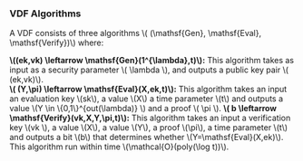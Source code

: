 ### VDF Algorithms

A VDF consists of three algorithms \\( (\mathsf{Gen}, \mathsf{Eval}, \mathsf{Verify})\\) where:

**\\((ek,vk) \leftarrow \mathsf{Gen}(1^{\lambda},t)\\):** This algorithm takes as input as a security parameter \\( \lambda \\), and outputs a public key pair \\( (ek,vk)\\).  
**\\( (Y,\pi) \leftarrow \mathsf{Eval}(X,ek,t)\\):** This algorithm takes an input an evaluation key \\(sk\\), a value \\(X\\) a time parameter \\(t\\) and outputs a value \\(Y \in \\{0,1\\}^{out(\lambda)} \\) and a proof \\( \pi \\).
**\\( b \leftarrow \mathsf{Verify}(vk,X,Y,\pi,t)\\):** This algorithm takes an input a verification key \\(vk \\), a value \\(X\\), a value \\(Y\\), a proof \\(\pi\\), a time parameter \\(t\\) and outputs a bit \\(b\\) that determines whether \\(Y=\mathsf{Eval}(X,ek)\\). This algorithm run within time \\(\mathcal{O}(poly(\log t))\\).
